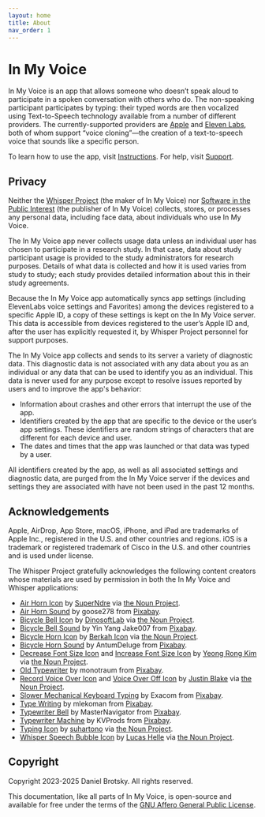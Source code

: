 ```yaml
---
layout: home
title: About
nav_order: 1
---
```


# In My Voice

In My Voice is an app that allows someone who doesn’t speak aloud to participate in a spoken conversation with others who do. The non-speaking participant participates by typing: their typed words are then vocalized using Text-to-Speech technology available from a number of different providers. The currently-supported providers are [Apple](https://support.apple.com/en-us/105018) and [Eleven Labs](https://elevenlabs.io), both of whom support “voice cloning”—the creation of a text-to-speech voice that sounds like a specific person.

To learn how to use the app, visit [Instructions](instructions.md). For help, visit [Support](support.md).

## Privacy

Neither the [Whisper Project](http://whisper-project.org) (the maker of In My Voice) nor [Software in the Public Interest](https://spi-inc.org) (the publisher of In My Voice) collects, stores, or processes any personal data, including face data, about individuals who use In My Voice.

The In My Voice app never collects usage data unless an individual user has chosen to participate in a research study. In that case, data about study participant usage is provided to the study administrators for research purposes. Details of what data is collected and how it is used varies from study to study; each study provides detailed information about this in their study agreements.

Because the In My Voice app automatically syncs app settings (including ElevenLabs voice settings and Favorites) among the devices registered to a specific Apple ID, a copy of these settings is kept on the In My Voice server. This data is accessible from devices registered to the user’s Apple ID and, after the user has explicitly requested it, by Whisper Project personnel for support purposes.

The In My Voice app collects and sends to its server a variety of diagnostic data.  This diagnostic data is not associated with any data about you as an individual or any data that can be used to identify you as an individual. This data is never used for any purpose except to resolve issues reported by users and to improve the app's behavior:

* Information about crashes and other errors that interrupt the use of the app.
* Identifiers created by the app that are specific to the device or the user’s app settings. These identifiers are random strings of characters that are different for each device and user.
* The dates and times that the app was launched or that data was typed by a user.

All identifiers created by the app, as well as all associated settings and diagnostic data, are purged from the In My Voice server if the devices and settings they are associated with have not been used in the past 12 months.

## Acknowledgements

Apple, AirDrop, App Store, macOS, iPhone, and iPad are trademarks of Apple Inc., registered in the U.S. and other countries and regions. iOS is a trademark or registered trademark of Cisco in the U.S. and other countries and is used under license.

The Whisper Project gratefully acknowledges the following content creators whose materials are used by permission in both the In My Voice and Whisper applications:

- [Air Horn Icon](https://thenounproject.com/icon/air-horn-4437429/) by [SuperNdre](https://thenounproject.com/pccandriaja13/) via [the Noun Project](https://thenounproject.com).
- [Air Horn Sound](https://pixabay.com/sound-effects/air-horn-close-and-loud-106073/) by goose278 from [Pixabay](https://pixabay.com).
- [Bicycle Bell Icon](https://thenounproject.com/icon/4355910/) by [DinosoftLab](https://thenounproject.com/dinosoftlab/) via [the Noun Project](https://thenounproject.com).
- [Bicycle Bell Sound](https://pixabay.com/sound-effects/bike-bell-100665/) by Yin Yang Jake007 from [Pixabay](https://pixabay.com).
- [Bicycle Horn Icon](https://thenounproject.com/icon/horn-2452403/) by [Berkah Icon](https://thenounproject.com/berkahicon/) via [the Noun Project](https://thenounproject.com).
- [Bicycle Horn Sound](https://pixabay.com/sound-effects/bicycle-horn-7126/) by AntumDeluge from [Pixabay](https://pixabay.com).
- [Decrease Font Size Icon](https://thenounproject.com/icon/4866497/) and [Increase Font Size Icon](https://thenounproject.com/icon/4866493/) by [Yeong Rong Kim](https://thenounproject.com/yeongrong.kim.5/) via [the Noun Project](https://thenounproject.com).
- [Old Typewriter](https://pixabay.com/sound-effects/old-typewriter-30090/) by monotraum from [Pixabay](https://pixabay.com).
- [Record Voice Over Icon](https://thenounproject.com/icon/record-voice-over-3644000/) and [Voice Over Off Icon](https://thenounproject.com/icon/voice-over-off-3644052/) by [Justin Blake](https://thenounproject.com/justin.blake.315/) via [the Noun Project](https://thenounproject.com).
- [Slower Mechanical Keyboard Typing](https://pixabay.com/sound-effects/slower-mechanical-keyboard-typing-19960/) by Exacom from [Pixabay](https://pixabay.com).
- [Type Writing](https://pixabay.com/sound-effects/type-writing-6834/) by mlekoman from [Pixabay](https://pixabay.com).
- [Typewriter Bell](https://pixabay.com/sound-effects/typewriter-bell-100087/) by MasterNavigator from [Pixabay](https://pixabay.com).
- [Typewriter Machine](https://pixabay.com/sound-effects/typewriter-machine-64191/) by KVProds from [Pixabay](https://pixabay.com).
- [Typing Icon](https://thenounproject.com/icon/typing-6321562/) by [suhartono](https://thenounproject.com/creator/suhartonophd/) via [the Noun Project](https://thenounproject.com).
- [Whisper Speech Bubble Icon](https://thenounproject.com/icon/whisper-speech-bubble-4215124/) by [Lucas Helle](https://thenounproject.com/lucashelle/) via [the Noun Project](https://thenounproject.com).

## Copyright

Copyright 2023-2025 Daniel Brotsky. All rights reserved.

This documentation, like all parts of In My Voice, is open-source and available for free under the terms of the [GNU Affero General Public License](https://www.gnu.org/licenses/agpl-3.0.html).
